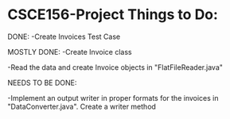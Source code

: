 # CSCE156-Project Things to Do:

DONE:
-Create Invoices Test Case

MOSTLY DONE:
-Create Invoice class

-Read the data and create Invoice objects in "FlatFileReader.java"


NEEDS TO BE DONE:

-Implement an output writer in proper formats for the invoices in "DataConverter.java". Create a writer method
   




